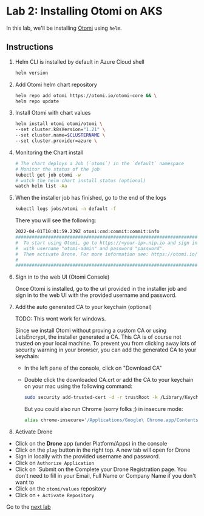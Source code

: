 # Lab 2: Installing Otomi on AKS

In this lab, we'll be installing [Otomi](https://github.com/redkubes/otomi-core) using `helm`.

## Instructions

1. Helm CLI is installed by default in Azure Cloud shell

    ```bash
    helm version
    ```

2. Add Otomi helm chart repository

    ```bash
    helm repo add otomi https://otomi.io/otomi-core && \
    helm repo update
    ```

3. Install Otomi with chart values

    ```bash
    helm install otomi otomi/otomi \
    --set cluster.k8sVersion="1.21" \
    --set cluster.name=$CLUSTERNAME \
    --set cluster.provider=azure \
    ```

4. Monitoring the Chart install

    ```bash
    # The chart deploys a Job (`otomi`) in the `default` namespace
    # Monitor the status of the job
    kubectl get job otomi -w
    # watch the helm chart install status (optional)
    watch helm list -Aa
    ```

5. When the installer job has finished, go to the end of the logs

    ```bash
    kubectl logs jobs/otomi -n default -f
    ```

   There you will see the following:

    ```bash
    2022-04-01T10:01:59.239Z otomi:cmd:commit:commit:info                                                                                            
    ######################################################################################## #                                                                                                                       
    #  To start using Otomi, go to https://<your-ip>.nip.io and sign in to the web console 
    #  with username "otomi-admin" and password "password".
    #  Then activate Drone. For more information see: https://otomi.io/docs/installation/post-install/
    #
    ########################################################################################
    ```

6. Sign in to the web UI (Otomi Console)

   Once Otomi is installed, go to the url provided in the installer job and sign in to the web UI with the provided username and password.

7. Add the auto generated CA to your keychain (optional)

     TODO: This wont work for windows.

    Since we install Otomi without proving a custom CA or using LetsEncrypt, the installer generated a CA. This CA is of course not trusted on your local machine.
    To prevent you from clicking away lots of security warning in your browser, you can add the generated CA to your keychain:

    - In the left pane of the console, click on "Download CA"
    - Double click the downloaded CA.crt or add the CA to your keychain on your mac using the following command:
  
      ```bash
      sudo security add-trusted-cert -d -r trustRoot -k /Library/Keychains/System.keychain ~/Downloads/ca.crt
      ```

      But you could also run Chrome (sorry folks ;) in insecure mode:

      ```bash
      alias chrome-insecure='/Applications/Google\ Chrome.app/Contents/MacOS/Google\ Chrome --ignore-certificate-errors --ignore-urlfetcher-cert-requests &> /dev/null'
      ```

8. Activate Drone

- Click on the **Drone** app (under Platform/Apps) in the console
- Click on the `play` button in the right top. A new tab will open for Drone
- Sign in locally with the provided username and password.
- Click on `Authorize Application`
- Click on `Submit on the Complete your Drone Registration page. You don't need to fill in your Email, Full Name or Company Name if you don't want to
- Click on the `otomi/values` repository
- Click on `+ Activate Repository`

Go to the [next lab](../3_create_team/README.md)
